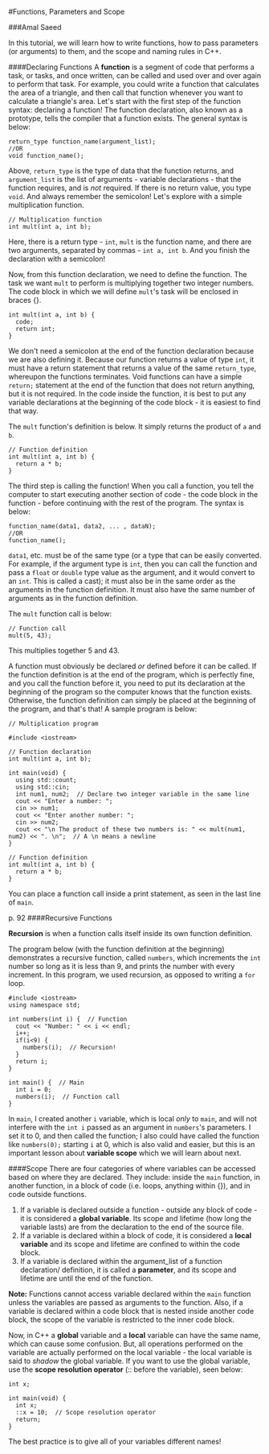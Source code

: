 #Functions, Parameters and Scope

###Amal Saeed


In this tutorial, we will learn how to write functions, how to pass parameters (or arguments) to them, and the scope and naming rules in C++.


####Declaring Functions
A **function** is a segment of code that performs a task, or tasks, and once written, can be called and used over and over again to perform that task. For example, you could write a function that calculates the area of a triangle, and then call that function whenever you want to calculate a triangle's area. Let's start with the first step of the function syntax: declaring a function! The function declaration, also known as a prototype, tells the compiler that a function exists. The general syntax is below:
```
return_type function_name(argument_list);
//OR
void function_name();
```
Above, `return_type` is the type of data that the function returns, and `argument_list` is the list of arguments - variable declarations - that the function requires, and is *not* required. If there is no return value, you type `void`. And always remember the semicolon! Let's explore with a simple multiplication function.
```
// Multiplication function
int mult(int a, int b);
```
Here, there is a return type - `int`, `mult` is the function name, and there are two arguments, separated by commas - `int a, int b`. And you finish the declaration with a semicolon! 

Now, from this function declaration, we need to define the function. The task we want `mult` to perform is multiplying together two integer numbers. The code block in which we will define `mult`'s task will be enclosed in braces {}. 
```
int mult(int a, int b) {
  code;
  return int;
}
```
We don't need a semicolon at the end of the function declaration because we are also defining it. Because our function returns a value of type `int`, it must have a return statement that returns a value of the same `return_type`, whereupon the functions terminates. Void functions can have a simple `return;` statement at the end of the function that does not return anything, but it is not required. In the code inside the function, it is best to put any variable declarations at the beginning of the code block - it is easiest to find that way.

The `mult` function's definition is below. It simply returns the product of `a` and `b`. 
```
// Function definition
int mult(int a, int b) {
  return a * b;
}
```

The third step is calling the function! When you call a function, you tell the computer to start executing another section of code - the code block in the function - before continuing with the rest of the program. The syntax is below:
```
function_name(data1, data2, ... , dataN);
//OR
function_name();
```
`data1`, etc. must be of the same type (or a type that can be easily converted. For example, if the argument type is `int`, then you can call the function and pass a `float` or `double` type value as the argument, and it would convert to an `int`. This is called a cast); it must also be in the same order as the arguments in the function definition. It must also have the same number of arguments as in the function definition. 

The `mult` function call is below:
```
// Function call
mult(5, 43);
```
This multiplies together 5 and 43.

A function must obviously be declared *or* defined before it can be called. If the function definition is at the end of the program, which is perfectly fine, and you call the function before it, you need to put its declaration at the beginning of the program so the computer knows that the function exists. Otherwise, the function definition can simply be placed at the beginning of the program, and that's that! A sample program is below:
```
// Multiplication program

#include <iostream>

// Function declaration
int mult(int a, int b);

int main(void) {
  using std::count;
  using std::cin;
  int num1, num2;  // Declare two integer variable in the same line
  cout << "Enter a number: ";
  cin >> num1;
  cout << "Enter another number: ";
  cin >> num2;
  cout << "\n The product of these two numbers is: " << mult(num1, num2) << ". \n";  // A \n means a newline
}

// Function definition
int mult(int a, int b) {
  return a * b;
}
```
You can place a function call inside a print statement, as seen in the last line of `main`.

p. 92
####Recursive Functions

**Recursion** is when a function calls itself inside its own function definition. 

The program below (with the function definition at the beginning) demonstrates a recursive function, called `numbers`, which increments the `int` number so long as it is less than 9, and prints the number with every increment. In this program, we used recursion, as opposed to writing a `for` loop. 
```
#include <iostream>
using namespace std;

int numbers(int i) {  // Function
  cout << "Number: " << i << endl;
  i++;
  if(i<9) {
    numbers(i);  // Recursion!
  }
  return i;
}

int main() {  // Main
  int i = 0;
  numbers(i);  // Function call
}
```
In `main`, I created another `i` variable, which is local *only* to `main`, and will not interfere with the `int i` passed as an argument in `numbers`'s parameters. I set it to 0, and then called the function; I also could have called the function like `numbers(0);` starting `i` at 0, which is also valid and easier, but this is an important lesson about **variable scope** which we will learn about next. 


####Scope
There are four categories of where variables can be accessed based on where they are declared. They include: inside the `main` function, in another function, in a block of code (i.e. loops, anything within {}), and in code outside functions. 

1. If a variable is declared outside a function - outside any block of code - it is considered a **global variable**. Its scope and lifetime (how long the variable lasts) are from the declaration to the end of the source file. 
2. If a variable is declared within a block of code, it is considered a **local variable** and its scope and lifetime are confined to within the code block.
3. If a variable is declared within the argument_list of a function declaration/ definition, it is called a **parameter**, and its scope and lifetime are until the end of the function. 

**Note:** Functions cannot access variable declared within the `main` function unless the variables are passed as arguments to the function. Also, if a variable is declared within a code block that is nested inside another code block, the scope of the variable is restricted to the inner code block.

Now, in C++ a **global** variable and a **local** variable can have the same name, which can cause some confusion. But, all operations performed on the variable are actually performed on the local variable - the local variable is said to *shadow* the global variable. If you want to use the global variable, use the **scope resolution operator** (:: before the variable), seen below:

```
int x;

int main(void) {
  int x;
  ::x = 10;  // Scope resolution operator
  return;
}
```
The best practice is to give all of your variables different names!


